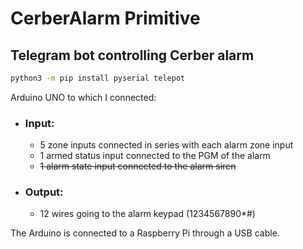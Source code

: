 # CerberAlarm Primitive
 
## Telegram bot controlling Cerber alarm

```sh
python3 -m pip install pyserial telepot
```

Arduino UNO to which I connected:
- ### Input:
  - 5 zone inputs connected in series with each alarm zone input
  - 1 armed status input connected to the PGM of the alarm
  - ~~1 alarm state input connected to the alarm siren~~
- ### Output:
  - 12 wires going to the alarm keypad (1234567890*#)

The Arduino is connected to a Raspberry Pi through a USB cable.
